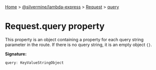 [Home](./index) &gt; [@silvermine/lambda-express](./lambda-express.md) &gt; [Request](./lambda-express.request.md) &gt; [query](./lambda-express.request.query.md)

# Request.query property

This property is an object containing a property for each query string parameter in the route. If there is no query string, it is an empty object `{}`<!-- -->.

**Signature:**
```javascript
query: KeyValueStringObject
```
